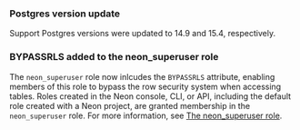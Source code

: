 ### Postgres version update

Support Postgres versions were updated to 14.9 and 15.4, respectively.

### BYPASSRLS added to the neon_superuser role

The `neon_superuser` role now inlcudes the `BYPASSRLS` attribute, enabling members of this role to bypass the row security system when accessing tables. Roles created in the Neon console, CLI, or API, including the default role created with a Neon project, are granted membership in the `neon_superuser` role. For more information, see [The neon_superuser role](/docs/manage/roles#the-neonsuperuser-role).

